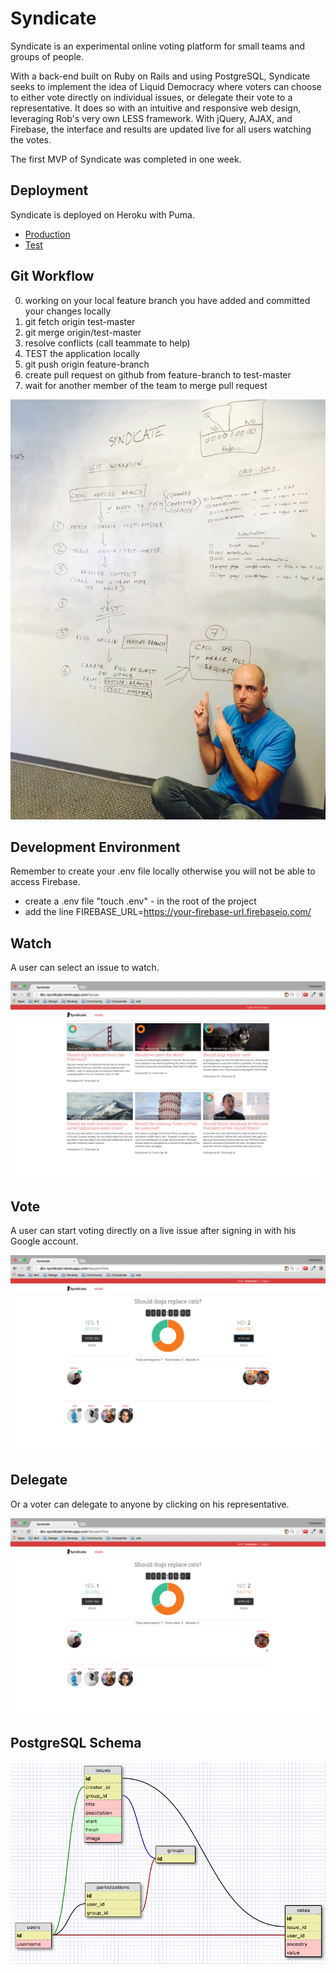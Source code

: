 # Syndicate

Syndicate is an experimental online voting platform for small teams and groups of people.

With a back-end built on Ruby on Rails and using PostgreSQL, Syndicate seeks to implement the idea of Liquid Democracy where voters can choose to either vote directly on individual issues, or delegate their vote to a representative. It does so with an intuitive and responsive web design, leveraging Rob's very own LESS framework. With jQuery, AJAX, and Firebase, the interface and results are updated live for all users watching the votes.

The first MVP of Syndicate was completed in one week.

## Deployment

Syndicate is deployed on Heroku with Puma.

* [Production](https://dbc-syndicate.herokuapp.com)
* [Test](https://dbc-syndicate-test.herokuapp.com)

## Git Workflow

0. working on your local feature branch you have added and committed your changes locally
1. git fetch origin test-master
2. git merge origin/test-master
3. resolve conflicts (call teammate to help)
4. TEST the application locally
5. git push origin feature-branch
6. create pull request on github from feature-branch to test-master
7. wait for another member of the team to merge pull request

![git workflow](git.jpg)

## Development Environment

Remember to create your .env file locally otherwise you will not be able to access Firebase.

* create a .env file "touch .env" - in the root of the project
* add the line FIREBASE_URL=https://your-firebase-url.firebaseio.com/

## Watch

A user can select an issue to watch.

![watch](watch.png)

## Vote

A user can start voting directly on a live issue after signing in with his Google account.

![vote](vote.png)

## Delegate

Or a voter can delegate to anyone by clicking on his representative.

![delegate](delegate.png)

## PostgreSQL Schema

![schema](schema.png)
